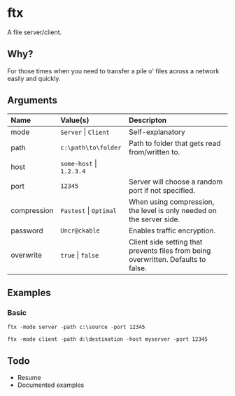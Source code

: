 # ftx
A file server/client.

## Why?
For those times when you need to transfer a pile o' files across a network easily and quickly.

## Arguments

| Name  | Value(s)  | Descripton |
| :------------ |:---------------| :-----|
| mode      | `Server` \| `Client`  | Self-explanatory
| path      | `c:\path\to\folder`        | Path to folder that gets read from/written to.
| host      | `some-host` \| `1.2.3.4`        |  
| port      | `12345`        |  Server will choose a random port if not specified.
| compression  | `Fastest` \| `Optimal` | When using compression, the level is only needed on the server side.
| password  | `Uncr@ckable` | Enables traffic encryption.
| overwrite  | `true` \| `false` | Client side setting that prevents files from being overwritten. Defaults to false.

## Examples

### Basic

`ftx -mode server -path c:\source -port 12345`

`ftx -mode client -path d:\destination -host myserver -port 12345`



## Todo
- Resume
- Documented examples
